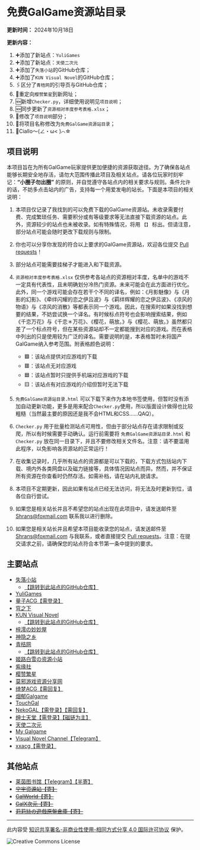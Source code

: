 # 免费GalGame资源站目录
**更新时间：** 2024年10月18日

**更新内容：** 
1. ➕添加了新站点：`YuliGames`
2. ➕添加了新站点：`天使二次元`
3. ➕添加了`失落小站`的GitHub仓库；
4. ➕添加了`KUN Visual Novel`的GitHub仓库；
5. 🖇️区分了`青桔网`的引导页与GitHub仓库；
6. 🔄重定向`樱赞繁星`到新网址；
7. 🆕新增`Checker.py`，详细使用说明见`项目说明`；
8. 🆕同步更新了`资源相对丰度参考表格.xlsx`；
9. 📝修改了`项目说明`部分；
10. 📝将项目名称修改为`免费GalGame资源站目录`；
11. 🌟Ciallo～(∠・ω< )⌒☆

## 项目说明

本项目旨在为所有GalGame玩家提供更加便捷的资源获取途径。为了确保各站点能够长期安全地存活，请勿大范围传播此项目及相关站点。请各位玩家时刻牢记：**“小圈子勿出圈”** 的原则，并自觉遵守各站点内的相关要求与规则。条件允许的话，不妨多点击站内的广告，支持每一个用爱发电的站长。下面是本项目的相关说明：

1. 本项目仅记录了我找到的可以免费下载的GalGame资源站。未收录需要付费、完成繁琐任务、需要积分或有等级要求等无法直接下载资源的站点。此外，资源较少的站点也未被收录。如有特殊情况，将用 `【】` 标出。但请注意，部分站点可能会随时更改下载规则与限制。

2. 你也可以分享你发现的符合以上要求的GalGame资源站，欢迎各位提交 [Pull requests](https://github.com/Shrans/GalSites/pulls)！
   
3. 部分站点可能需要挂梯子才能进入和下载资源。

4. `资源相对丰度参考表格.xlsx` 仅供参考各站点的资源相对丰度，名单中的游戏不一定具有代表性，且未明确划分冷热门资源。未来可能会在此方面进行优化。此外，同一个游戏可能会存在若干个不同的译名，例如：《月影魅像》与《月影的幻影》、《牵绊闪耀的恋之伊吕波》与《羁绊辉耀的恋之伊吕波》、《凉风的物语》与《凉风的消散》等都表示同一个游戏。因此，在搜索时如果没找到想要的结果，不妨尝试换一个译名。有时候标点符号也会影响搜索结果，例如《千恋万花》与《千恋＊万花》、《樱花，萌放。》与《樱花、萌放。》虽然都只差了一个标点符号，但在某些资源站却不一定都能搜到对应的游戏。而在表格中列出的只是使用较为广泛的译名。需要说明的是，本表格暂时未将国产GalGame纳入参考范围。附表格颜色说明：
   - 🟩：该站点提供对应游戏的下载
   - 🟥：该站点无对应游戏
   - 🟦：该站点暂时只提供手机端对应游戏的下载
   - 🟨：该站点有对应游戏的介绍但暂时无法下载
     
5. `免费GalGame资源站目录.html` 可以下载下来作为本地书签使用，但暂时没有添加自动更新功能，更多是用来配合`Checker.py`使用，所以版面设计做得也比较粗糙（当然最主要的原因还是我不会HTML和CSS……QAQ）。

6. `Checker.py` 用于批量检测站点可用性，但由于部分站点存在请求限制或反爬，所以有时候需要手动确认。运行前需要将 `免费GalGame资源站目录.html` 和 `Checker.py` 放在同一目录下，并且不要修改相关文件名。注意：请不要滥用此程序，以免影响各资源站的正常运行！

7. 在收集记录时，几乎所有站点的资源都是可以下载的，下载方式包括站内下载、境内外各类网盘以及磁力链接等，具体情况因站点而异。然而，并不保证所有资源在你查看时仍然存活。如需补档，请在站内礼貌请求。

8. 本项目不定期更新，因此如果有站点已经无法访问，将无法及时更新到位，请各位自行尝试。

9. 如果您是相关站长并且不希望您的站点出现在此项目中，请发送邮件至 [Shrans@foxmail.com](mailto:Shrans@foxmail.com) 联系我以进行删除。

10. 如果您是相关站长并且希望本项目能收录您的站点，请发送邮件至 [Shrans@foxmail.com](mailto:Shrans@foxmail.com) 与我联系，或者直接提交 [Pull requests](https://github.com/Shrans/GalSites/pulls)。注意：在提交请求之前，请确保您的站点符合本节第一条中提到的要求。

## 主要站点

- [失落小站](https://shinnku.com/)
    - [【跳转到此站点的GitHub仓库】](https://github.com/shinnku-nikaidou/upset-gal-web)
- [YuliGames](https://mihoyo.ink/)
- [量子ACG【需登录】](https://lzacg.one/)
- [穹之下](https://www.soraacg.com/)
- [KUN Visual Novel](https://www.kungal.com/zh-cn/)
    - [【跳转到此站点的GitHub仓库】](https://github.com/KUN1007/kun-galgame-nuxt3)
- [梓澪の妙妙屋](https://zi0.cc/)
- [神隐之乡](https://syzx.me/)
- [青桔网](https://acg.qingjuacg.top)
    - [【跳转到此站点的GitHub仓库】](https://github.com/qingjuacg/qingju/)
- [姬路白雪の资源小站](https://pan.jlbx.xyz/)
- [紫缘社](https://www.galzy.eu.org/)
- [樱赞繁星](https://amoebi.com/)
- [莫邪游戏资源分享网](https://xiuren.cyou/)
- [绮梦ACG【需回复】](https://acgs.one/)
- [烟郁Galgame](https://yanyugal.top/)
- [TouchGal](https://www.touchgal.io/)
- [NekoGAL【需登录】【需回复】](https://www.nekogal.com/)
- [绅士天堂【需登录】【磁链为主】](https://www.gogalgame.com/)
- [天使二次元](https://www.tianshie.com/)
- [My Galgame](https://www.mmgal.com/)
- [Visual Novel Channel【Telegram】](https://t.me/erogamecloud/)
- [xxacg【需登录】](https://xxacg.net/)

## 其他站点

- [莱茵图书馆【Telegram】【半寄】](https://t.me/RhineLibrary/)
- ~~[宁宇资源站【寄】](https://ningyu.ga/)~~
- ~~[GalWorld【寄】](https://acgngame.top/)~~
- ~~[GalX次元【寄】](http://223323.xyz/)~~
- ~~[莉莉絲の遊戲原盤倉庫【寄】](https://sakakirio.com/)~~

---

此内容受 [知识共享署名-非商业性使用-相同方式分享 4.0 国际许可协议](http://creativecommons.org/licenses/by-nc-sa/4.0/deed.zh) 保护。

![Creative Commons License](https://i.creativecommons.org/l/by-nc-sa/4.0/88x31.png)
